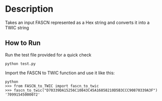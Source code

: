 # Description
Takes an input FASCN represented as a Hex string
and converts it into a TWIC string 

## How to Run
Run the test file provided for a quick check

```
python test.py
```

Import the FASCN to TWIC function and use it like this:
```
python
>>> from FASCN_to_TWIC import fascn_to_twic
>>> fascn_to_twic("D70339DA15256C10843C45A16858210D5B3CCC90870339A3F")
'70991545000072'
```